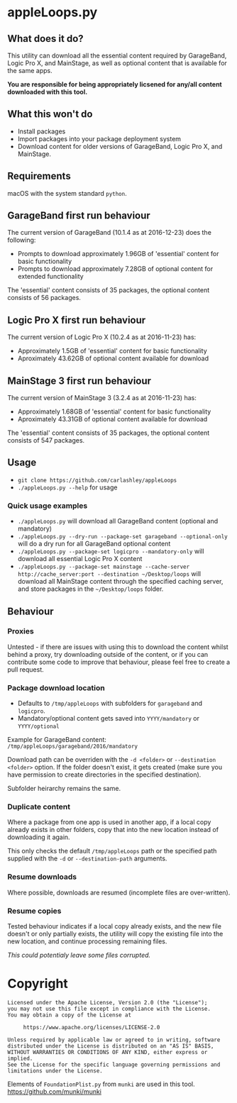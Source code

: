 # appleLoops.py

## What does it do?
This utility can download all the essential content required by GarageBand, Logic Pro X, and MainStage, as well as optional content that is available for the same apps.

**You are responsible for being appropriately licsened for any/all content downloaded with this tool.**

## What this won't do
* Install packages
* Import packages into your package deployment system
* Download content for older versions of GarageBand, Logic Pro X, and MainStage.

## Requirements
macOS with the system standard `python`.

## GarageBand first run behaviour
The current version of GarageBand (10.1.4 as at 2016-12-23) does the following:
- Prompts to download approximately 1.96GB of 'essential' content for basic functionality
- Prompts to download approximately 7.28GB of optional content for extended functionality

The 'essential' content consists of 35 packages, the optional content consists of 56 packages.

## Logic Pro X first run behaviour
The current version of Logic Pro X (10.2.4 as at 2016-11-23) has:
- Approximately 1.5GB of 'essential' content for basic functionality
- Aproximately 43.62GB of optional content available for download

## MainStage 3 first run behaviour
The current version of MainStage 3 (3.2.4 as at 2016-11-23) has:
- Approximately 1.68GB of 'essential' content for basic functionality
- Aproximately 43.31GB of optional content available for download

The 'essential' content consists of 35 packages, the optional content consists of 547 packages.

## Usage
* `git clone https://github.com/carlashley/appleLoops`
* `./appleLoops.py --help` for usage

### Quick usage examples
* `./appleLoops.py` will download all GarageBand content (optional and mandatory)
* `./appleLoops.py --dry-run --package-set garageband --optional-only` will do a dry run for all GarageBand optional content
* `./appleLoops.py --package-set logicpro --mandatory-only` will download all essential Logic Pro X content
* `./appleLoops.py --package-set mainstage --cache-server http://cache_server:port --destination ~/Desktop/loops` will download all MainStage content through the specified caching server, and store packages in the `~/Desktop/loops` folder.

## Behaviour

### Proxies
Untested - if there are issues with using this to download the content whilst behind a proxy, try downloading outside of the content, or if you can contribute some code to improve that behaviour, please feel free to create a pull request.

### Package download location
* Defaults to `/tmp/appleLoops` with subfolders for `garageband` and `logicpro`.
* Mandatory/optional content gets saved into `YYYY/mandatory` or `YYYY/optional`

Example for GarageBand content:
`/tmp/appleLoops/garageband/2016/mandatory`

Download path can be overriden with the `-d <folder>` or `--destination <folder>` option. If the folder doesn't exist, it gets created (make sure you have permission to create directories in the specified destination).

Subfolder heirarchy remains the same.

### Duplicate content
Where a package from one app is used in another app, if a local copy already exists in other folders, copy that into the new location instead of downloading it again.

This only checks the default `/tmp/appleLoops` path or the specified path supplied with the `-d` or `--destination-path` arguments.

### Resume downloads
Where possible, downloads are resumed (incomplete files are over-written).

### Resume copies
Tested behaviour indicates if a local copy already exists, and the new file doesn't or only partially exists, the utility will copy the existing file into the new location, and continue processing remaining files.

_This could potentialy leave some files corrupted._

# Copyright
```
Licensed under the Apache License, Version 2.0 (the "License");
you may not use this file except in compliance with the License.
You may obtain a copy of the License at

     https://www.apache.org/licenses/LICENSE-2.0

Unless required by applicable law or agreed to in writing, software
distributed under the License is distributed on an "AS IS" BASIS,
WITHOUT WARRANTIES OR CONDITIONS OF ANY KIND, either express or implied.
See the License for the specific language governing permissions and
limitations under the License.
```

Elements of `FoundationPlist.py` from `munki` are used in this tool.
https://github.com/munki/munki
